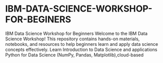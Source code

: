 # IBM-DATA-SCIENCE-WORKSHOP-FOR-BEGINERS
IBM Data Science Workshop for Beginners Welcome to the IBM Data Science Workshop! This repository contains hands-on materials, notebooks, and resources to help beginners learn and apply data science concepts effectively.  Learn Introduction to Data Science and  applications Python for Data Science (NumPy, Pandas, Matplotlib),cloud-based 
